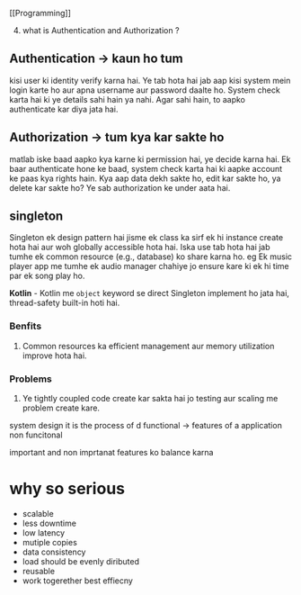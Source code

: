 [[Programming]]

4. what is Authentication and Authorization ? 
## Authentication -> kaun ho tum
kisi user ki identity verify karna hai. Ye tab hota hai jab aap kisi system mein login karte ho aur apna username aur password daalte ho. System check karta hai ki ye details sahi hain ya nahi. Agar sahi hain, to aapko authenticate kar diya jata hai.

## Authorization -> tum kya kar sakte ho
matlab iske baad aapko kya karne ki permission hai, ye decide karna hai. Ek baar authenticate hone ke baad, system check karta hai ki aapke account ke paas kya rights hain. Kya aap data dekh sakte ho, edit kar sakte ho, ya delete kar sakte ho? Ye sab authorization ke under aata hai.


## singleton
Singleton ek design pattern hai jisme ek class ka sirf ek hi instance create hota hai aur woh globally accessible hota hai. Iska use tab hota hai jab tumhe ek common resource (e.g., database) ko share karna ho.
eg Ek music player app me tumhe ek audio manager chahiye jo ensure kare ki ek hi time par ek song play ho.

**Kotlin** - Kotlin me `object` keyword se direct Singleton implement ho jata hai, thread-safety built-in hoti hai.

### Benfits 
1. Common resources ka efficient management aur memory utilization improve hota hai.

### Problems 
1. Ye tightly coupled code create kar sakta hai jo testing aur scaling me problem create kare.


system design 
it is the process of d
functional -> features of a application 
non funcitonal 

important and non imprtanat features ko balance karna 

# why so serious 
- scalable
- less downtime 
- low latency 
- mutiple copies 
- data consistency 
- load should be evenly diributed 
- reusable 
- work togerether best effiecny 
